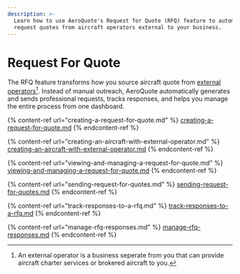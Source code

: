 ```yaml
---
description: >-
  Learn how to use AeroQuote's Request for Quote (RFQ) feature to automatically
  request quotes from aircraft operators external to your business.
---
```


# Request For Quote

The RFQ feature transforms how you source aircraft quote from [external operators](#user-content-fn-1)[^1]. Instead of manual outreach, AeroQuote automatically generates and sends professional requests, tracks responses, and helps you manage the entire process from one dashboard.

{% content-ref url="creating-a-request-for-quote.md" %}
[creating-a-request-for-quote.md](creating-a-request-for-quote.md)
{% endcontent-ref %}

{% content-ref url="creating-an-aircraft-with-external-operator.md" %}
[creating-an-aircraft-with-external-operator.md](creating-an-aircraft-with-external-operator.md)
{% endcontent-ref %}

{% content-ref url="viewing-and-managing-a-request-for-quote.md" %}
[viewing-and-managing-a-request-for-quote.md](viewing-and-managing-a-request-for-quote.md)
{% endcontent-ref %}

{% content-ref url="sending-request-for-quotes.md" %}
[sending-request-for-quotes.md](sending-request-for-quotes.md)
{% endcontent-ref %}

{% content-ref url="track-responses-to-a-rfq.md" %}
[track-responses-to-a-rfq.md](track-responses-to-a-rfq.md)
{% endcontent-ref %}

{% content-ref url="manage-rfq-responses.md" %}
[manage-rfq-responses.md](manage-rfq-responses.md)
{% endcontent-ref %}

[^1]: An external operator is a business seperate from you that can provide aircraft charter services or brokered aircraft to you.
